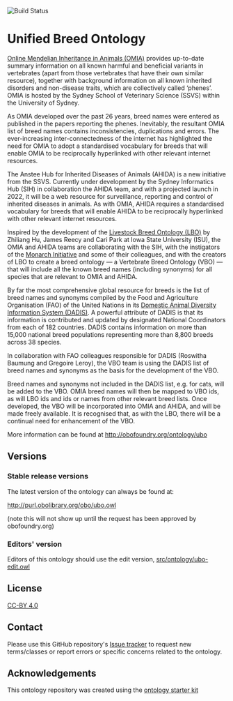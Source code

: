 
![Build Status](https://github.com/monarch-initiative/unified_breed_ontology/workflows/CI/badge.svg)

# Unified Breed Ontology

[Online Mendelian Inheritance in Animals (OMIA)](https://omia.org) provides up-to-date summary information on all known harmful and beneficial variants in vertebrates (apart from those vertebrates that have their own similar resource), together with background information on all known inherited disorders and non-disease traits, which are collectively called ‘phenes’. OMIA is hosted by the Sydney School of Veterinary Science (SSVS) within the University of Sydney.

As OMIA developed over the past 26 years, breed names were entered as published in the papers reporting the phenes. Inevitably, the resultant OMIA list of breed names contains inconsistencies, duplications and errors. The ever-increasing inter-connectedness of the internet has highlighted the need for OMIA to adopt a standardised vocabulary for breeds that will enable OMIA to be reciprocally hyperlinked with other relevant internet resources.

The Anstee Hub for Inherited Diseases of Animals (AHIDA) is a new initiative from the SSVS. Currently under development by the Sydney Informatics Hub (SIH) in collaboration the AHIDA team, and with a projected launch in 2022, it will be a web resource for surveillance, reporting and control of inherited diseases in animals. As with OMIA, AHIDA requires a standardised vocabulary for breeds that will enable AHIDA to be reciprocally hyperlinked with other relevant internet resources.

Inspired by the development of the [Livestock Breed Ontology (LBO)](https://www.animalgenome.org/bioinfo/projects/lbo/) by Zhiliang Hu, James Reecy and Cari Park at Iowa State University (ISU), the OMIA and AHIDA teams are collaborating with the SIH, with the instigators of the [Monarch Initiative](https://monarchinitiative.org/) and some of their colleagues, and with the creators of LBO to create a breed ontology ― a Vertebrate Breed Ontology (VBO) ― that will include all the known breed names (including synonyms) for all species that are relevant to OMIA and AHIDA.

By far the most comprehensive global resource for breeds is the list of breed names and synonyms compiled by the Food and Agriculture Organisation (FAO) of the United Nations in its [Domestic Animal Diversity Information System (DADIS)](https://www.fao.org/dad-is/data/en/). A powerful attribute of DADIS is that its information is contributed and updated by designated National Coordinators from each of 182 countries. DADIS contains information on more than 15,000 national breed populations representing more than 8,800 breeds across 38 species.

In collaboration with FAO colleagues responsible for DADIS (Roswitha Baumung and Gregoire Leroy), the VBO team is using the DADIS list of breed names and synonyms as the basis for the development of the VBO. 

Breed names and synonyms not included in the DADIS list, e.g. for cats, will be added to the VBO. OMIA breed names will then be mapped to VBO ids, as will LBO ids and ids or names from other relevant breed lists. Once developed, the VBO will be incorporated into OMIA and AHIDA, and will be made freely available.
It is recognised that, as with the LBO, there will be a continual need for enhancement of the VBO. 

More information can be found at http://obofoundry.org/ontology/ubo

## Versions

### Stable release versions

The latest version of the ontology can always be found at:

http://purl.obolibrary.org/obo/ubo.owl

(note this will not show up until the request has been approved by obofoundry.org)

### Editors' version

Editors of this ontology should use the edit version, [src/ontology/ubo-edit.owl](src/ontology/ubo-edit.owl)

## License
[CC-BY 4.0](https://creativecommons.org/licenses/by/4.0/)

## Contact

Please use this GitHub repository's [Issue tracker](https://github.com/monarch-initiative/unified_breed_ontology/issues) to request new terms/classes or report errors or specific concerns related to the ontology.

## Acknowledgements

This ontology repository was created using the [ontology starter kit](https://github.com/INCATools/ontology-starter-kit)
